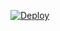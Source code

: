 [![Deploy](https://github.com/fuzmish/fuzmish.github.io/actions/workflows/deploy.yml/badge.svg?branch=main&event=workflow_dispatch)](https://github.com/fuzmish/fuzmish.github.io/actions/workflows/deploy.yml)
